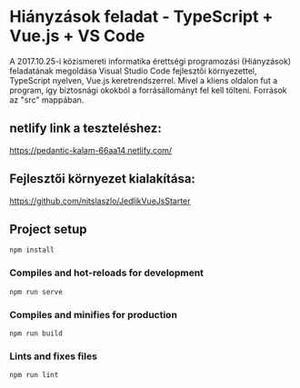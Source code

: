 # Hiányzások feladat - TypeScript + Vue.js + VS Code 
A 2017.10.25-i közismereti informatika érettségi programozási (Hiányzások) feladatának megoldása
Visual Studio Code fejlesztői környezettel, TypeScript nyelven, Vue.js keretrendszerrel.
Mivel a kliens oldalon fut a program, így biztosnági okokból a forrásállományt fel kell tölteni.
Források az "src" mappában.

## netlify link a teszteléshez:
https://pedantic-kalam-66aa14.netlify.com/


## Fejlesztői környezet kialakítása:
https://github.com/nitslaszlo/JedlikVueJsStarter

## Project setup
```
npm install
```

### Compiles and hot-reloads for development
```
npm run serve
```

### Compiles and minifies for production
```
npm run build
```

### Lints and fixes files
```
npm run lint
```
